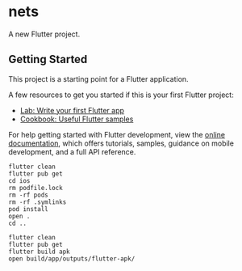 # nets

A new Flutter project.

## Getting Started

This project is a starting point for a Flutter application.

A few resources to get you started if this is your first Flutter project:

- [Lab: Write your first Flutter app](https://docs.flutter.dev/get-started/codelab)
- [Cookbook: Useful Flutter samples](https://docs.flutter.dev/cookbook)

For help getting started with Flutter development, view the
[online documentation](https://docs.flutter.dev/), which offers tutorials,
samples, guidance on mobile development, and a full API reference.


```shell
flutter clean  
flutter pub get
cd ios
rm podfile.lock
rm -rf pods
rm -rf .symlinks
pod install
open .
cd ..
```

```shell
flutter clean  
flutter pub get
flutter build apk
open build/app/outputs/flutter-apk/
```
